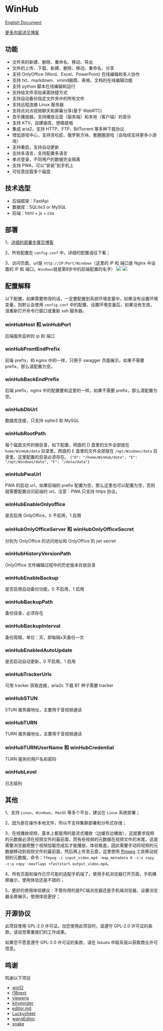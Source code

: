 # WinHub
[English Document](https://github.com/leeyoshinari/WinHub/blob/main/README.md)

[更多内容详见博客](https://blog.ihuster.top/p/940241891.html)

## 功能
- 文件夹的新建、删除、重命名、移动、导出
- 文件的上传、下载、新建、删除、移动、重命名、分享
- 支持 OnlyOffice (Word、Excel、PowerPoint) 在线编辑和多人协作
- 支持 txt、markdown、xmind脑图、表格、文档的在线编辑功能
- 支持 python 脚本在线编辑和运行
- 支持给文件添加桌面快捷方式
- 支持自动备份指定文件夹中的所有文件
- 支持远程连接 Linux 服务器
- 支持点对点视频聊天和屏幕分享(基于 WebRTC)
- 音乐播放器，支持播放云盘（服务端）和本地（客户端）的音乐
- 支持 KTV，自建曲库，想唱就唱
- 集成 aria2，支持 HTTP、FTP、BitTorrent 等多种下载协议
- 增加游戏中心，支持贪吃蛇、俄罗斯方块、套圈圈游戏（会陆续支持更多小游戏）
- 支持重启，支持自动更新
- 支持多语言，支持配置多语言
- 单点登录，不同用户的数据完全隔离
- 支持 PWA，可以“安装”到手机上
- 可任意挂载多个磁盘


## 技术选型
- 后端框架：FastApi<br>
- 数据库：SQLite3 or MySQL<br>
- 前端：html + js + css<br>

## 部署
1、[详细的部署步骤见博客](https://blog.ihuster.top/p/940241891.html#%E9%83%A8%E7%BD%B2)

2、所有配置在 `config.conf` 中，详细的配置请往下看；

3、访问页面，url是 `http://IP:Port/Windows`（这里的 IP 和 端口是 Nginx 中设置的 IP 和 端口。`Windows`就是第8步中的前端配置的名字）
![](https://github.com/leeyoshinari/WinHub/blob/main/web/img/pictures/login.jpg)
![](https://github.com/leeyoshinari/WinHub/blob/main/web/img/pictures/home.jpg)

## 配置解释
以下配置，如果需要修改的话，一定要配置到系统环境变量中，如果没有设置环境变量，则默认会使用 `config.conf` 中的配置。设置环境变量后，如果没有生效，请重新打开命令行窗口或重新 ssh 服务器。

### winHubHost 和 winHubPort
后端服务监听的 ip 和 端口

### winHubFrontEndPrefix
前端 prefix，和 nginx 中的一样，只用于 swagger 页面展示。如果不需要 prefix，那么请配置为空。

### winHubBackEndPrefix
后端 prefix，nginx 中的配置要和这里的一样。如果不需要 prefix，那么请配置为空。

### winHubDbUrl
数据库连接，只支持 sqlite3 和 MySQL

### winHubRootPath
每个磁盘文件的根目录，如下配置，网盘的 D 盘里的文件全部放在 `home/WinHub/data` 目录里，网盘的 E 盘里的文件全部放在 `/opt/Windows/data` 目录里。这里配置的目录必须存在。
`{"D": "/home/WinHub/data", "E": "/opt/Windows/data", "F": "/data/data"}`

### winHubPwaUrl
PWA 的启动 url，如果前端的 prefix 配置为空，那么这里也可以配置为空，否则就需要配置访问前端的 url。注意：PWA 只支持 https 协议。

### winHubEnableOnlyoffice
是否启用 OnlyOffice，0 不启用，1 启用

### winHubOnlyOfficeServer 和 winHubOnlyOfficeSecret
分别为 OnlyOffice 的访问地址和 OnlyOffice 的 jwt secret

### winHubHistoryVersionPath
OnlyOffice 文件编辑过程中的历史版本存放目录

### winHubEnableBackup
是否启用自动备份功能，0 不启用，1 启用

### winHubBackupPath
备份目录，必须存在

### winHubBackupInterval
备份周期，单位：天，即每隔x天备份一次

### winHubEnabledAutoUpdate
是否启动自动更新，0 不启用，1 启用

### winHubTrackerUrls
可用 tracker 获取连接，aria2c 下载 BT 种子需要 tracker

### winHubSTUN
STUN 服务器地址，主要用于音视频通话

### winHubTURN
TURN 服务器地址，主要用于音视频通话

### winHubTURNUserName 和 winHubCredential
TURN 服务的用户名和密码

### winHubLevel
日志级别

## 其他
1、支持 `Linux`、`Windows`、`MacOS` 等多个平台，建议在 `Linux` 系统部署； 

2、因为是在操作本地文件，所以不支持集群部署和分布式存储；

3、在线播放视频，基本上都是用的是流式播放（边缓存边播放），这就要求视频的元数据必须在视频文件的最前面，而有些视频的元数据在视频文件的末尾，这就需要浏览器把整个视频加载完成后才能播放，体验极差。因此需要手动将视频的元数据移动到视频文件的最前面，然后再上传至云盘，这里使用 [ffmpeg](https://github.com/BtbN/FFmpeg-Builds/releases) 工具移动视频的元数据，命令：`ffmpeg -i input_video.mp4 -map_metadata 0 -c:v copy -c:a copy -movflags +faststart output_video.mp4`。

4、所有页面和操作已尽可能的适配手机端了，使用手机浏览器打开页面，手机横屏展示，使用体验还是不错的；

5、更好的使用体验建议：不管你用的是PC端浏览器还是手机端浏览器，设置浏览器全屏展示，使用体验更好；

## 开源协议
此项目使用 GPL-2.0 许可证。当您使用此项目时，请遵守 GPL-2.0 许可证的条款。请自觉尊重我们的工作成果。

如果您不愿意遵守 GPL-2.0 许可证的条款，请在 Issues 中联系我以获取商业许可信息。

## 鸣谢
鸣谢以下项目
- [win12](https://github.com/tjy-gitnub/win12)
- [i18next](https://github.com/i18next/i18next)
- [viewerjs](https://github.com/fengyuanchen/viewerjs)
- [kityminder](https://github.com/fex-team/kityminder)
- [editor.md](https://github.com/pandao/editor.md)
- [Luckysheet](https://github.com/dream-num/Luckysheet)
- [wangEditor](https://github.com/wangeditor-team/wangEditor)
- [snake](https://github.com/SunQQQ/snake)
